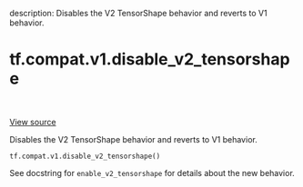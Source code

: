 description: Disables the V2 TensorShape behavior and reverts to V1 behavior.

<div itemscope itemtype="http://developers.google.com/ReferenceObject">
<meta itemprop="name" content="tf.compat.v1.disable_v2_tensorshape" />
<meta itemprop="path" content="Stable" />
</div>

# tf.compat.v1.disable_v2_tensorshape

<!-- Insert buttons and diff -->

<table class="tfo-notebook-buttons tfo-api nocontent" align="left">

</table>

<a target="_blank" class="external" href="/code/stable/tensorflow/python/framework/tensor_shape.py">View source</a>



Disables the V2 TensorShape behavior and reverts to V1 behavior.

<pre class="devsite-click-to-copy prettyprint lang-py tfo-signature-link">
<code>tf.compat.v1.disable_v2_tensorshape()
</code></pre>



<!-- Placeholder for "Used in" -->

See docstring for `enable_v2_tensorshape` for details about the new behavior.